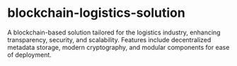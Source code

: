 # blockchain-logistics-solution
A blockchain-based solution tailored for the logistics industry, enhancing transparency, security, and scalability. Features include decentralized metadata storage, modern cryptography, and modular components for ease of deployment.
